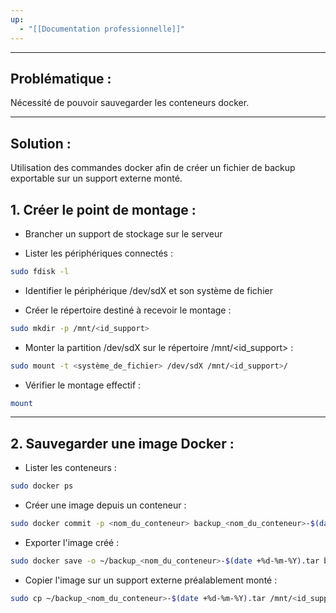```yaml
---
up:
  - "[[Documentation professionnelle]]"
---
```


---
## Problématique :
Nécessité de pouvoir sauvegarder les conteneurs docker.

---
## Solution :
Utilisation des commandes docker afin de créer un fichier de backup exportable sur un support externe monté.

## 1. Créer le point de montage :

- Brancher un support de stockage  sur le serveur

- Lister les périphériques connectés :
```bash
sudo fdisk -l
```

- Identifier le périphérique /dev/sdX et son système de fichier

- Créer le répertoire destiné à recevoir le montage :
```bash
sudo mkdir -p /mnt/<id_support>
```

- Monter la partition /dev/sdX sur le répertoire /mnt/<id_support> :
```bash
sudo mount -t <système_de_fichier> /dev/sdX /mnt/<id_support>/
```

- Vérifier le montage effectif :
```bash
mount
```

---
## 2. Sauvegarder une image Docker :

- Lister les conteneurs :
```bash
sudo docker ps
```

- Créer une image depuis un conteneur :
```bash
sudo docker commit -p <nom_du_conteneur> backup_<nom_du_conteneur>-$(date +%d-%m-%Y)
```

- Exporter l'image créé :
```bash
sudo docker save -o ~/backup_<nom_du_conteneur>-$(date +%d-%m-%Y).tar backup_<nom_du_conteneur>-$(date +%d-%m-%Y)
```

- Copier l'image sur un support externe préalablement monté :
```bash
sudo cp ~/backup_<nom_du_conteneur>-$(date +%d-%m-%Y).tar /mnt/<id_support>/
```

